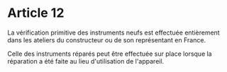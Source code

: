 # Article 12

La vérification primitive des instruments neufs est effectuée entièrement dans les ateliers du constructeur ou de son représentant en France.

Celle des instruments réparés peut être effectuée sur place lorsque la réparation a été faite au lieu d'utilisation de l'appareil.
